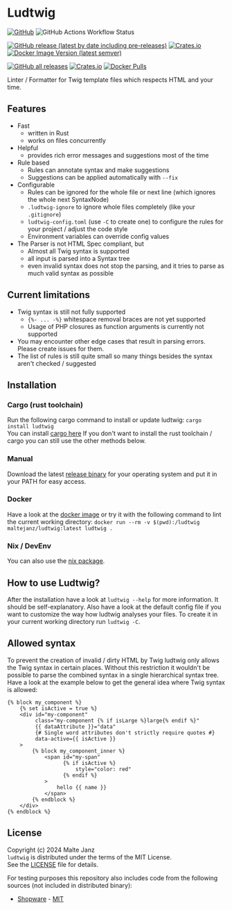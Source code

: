 # Ludtwig
[![GitHub](https://img.shields.io/github/license/MalteJanz/ludtwig?color=blue&style=flat-square)](./LICENSE)
![GitHub Actions Workflow Status](https://img.shields.io/github/actions/workflow/status/MalteJanz/ludtwig/ci.yml)

[![GitHub release (latest by date including pre-releases)](https://img.shields.io/github/v/release/MalteJanz/ludtwig?include_prereleases&logo=GitHub&style=flat-square)](https://github.com/MalteJanz/ludtwig/releases/latest)
[![Crates.io](https://img.shields.io/crates/v/ludtwig?style=flat-square)](https://crates.io/crates/ludtwig)
[![Docker Image Version (latest semver)](https://img.shields.io/docker/v/maltejanz/ludtwig?label=docker)](https://hub.docker.com/r/maltejanz/ludtwig)

[![GitHub all releases](https://img.shields.io/github/downloads/MalteJanz/ludtwig/total?logo=GitHub&style=flat-square)](https://github.com/MalteJanz/ludtwig/releases/latest)
[![Crates.io](https://img.shields.io/crates/d/ludtwig?label=downloads%20crates.io&style=flat-square)](https://crates.io/crates/ludtwig)
[![Docker Pulls](https://img.shields.io/docker/pulls/maltejanz/ludtwig)](https://hub.docker.com/r/maltejanz/ludtwig)

Linter / Formatter for Twig template files which respects HTML and your time.

## Features
- Fast
  - written in Rust
  - works on files concurrently
- Helpful
  - provides rich error messages and suggestions most of the time
- Rule based
  - Rules can annotate syntax and make suggestions
  - Suggestions can be applied automatically with `--fix`
- Configurable
  - Rules can be ignored for the whole file or next line (which ignores the whole next SyntaxNode)
  - `.ludtwig-ignore` to ignore whole files completely (like your `.gitignore`)
  - `ludtwig-config.toml` (use `-C` to create one) to configure the rules for your project / adjust the code style
  - Environment variables can override config values
- The Parser is not HTML Spec compliant, but
  - Almost all Twig syntax is supported
  - all input is parsed into a Syntax tree
  - even invalid syntax does not stop the parsing, and it tries to parse as much valid syntax as possible

## Current limitations
- Twig syntax is still not fully supported
  - `{%- ... -%}` whitespace removal braces are not yet supported
  - Usage of PHP closures as function arguments is currently not supported
- You may encounter other edge cases that result in parsing errors. Please create issues for them.
- The list of rules is still quite small so many things besides the syntax aren't checked / suggested

## Installation
### Cargo (rust toolchain)
Run the following cargo command to install or update ludtwig:
`cargo install ludtwig`  
You can install [cargo here](https://www.rust-lang.org/learn/get-started)
If you don't want to install the rust toolchain / cargo you can still use the other methods below.

### Manual
Download the latest [release binary](https://github.com/MalteJanz/ludtwig/releases) for your operating system and put it in your PATH for easy access.

### Docker
Have a look at the [docker image](https://hub.docker.com/r/maltejanz/ludtwig) or try it with the following command to lint the current working directory:
`docker run --rm -v $(pwd):/ludtwig maltejanz/ludtwig:latest ludtwig .`

### Nix / DevEnv
You can also use the [nix package](https://search.nixos.org/packages?channel=unstable&show=ludtwig&from=0&size=50&sort=relevance&type=packages&query=ludtwig).

## How to use Ludtwig?
After the installation have a look at `ludtwig --help` for more information. It should be self-explanatory.
Also have a look at the default config file if you want to customize the way how ludtwig analyses your files.
To create it in your current working directory run `ludtwig -C`.

## Allowed syntax
To prevent the creation of invalid / dirty HTML by Twig ludtwig only allows the Twig syntax in certain places.
Without this restriction it wouldn't be possible to parse the combined syntax in a single hierarchical syntax tree.
Have a look at the example below to get the general idea where Twig syntax is allowed:
```twig
{% block my_component %}
    {% set isActive = true %}
    <div id="my-component"
         class="my-component {% if isLarge %}large{% endif %}"
         {{ dataAttribute }}="data"
         {# Single word attributes don't strictly require quotes #}
         data-active={{ isActive }}
    >
        {% block my_component_inner %}
            <span id="my-span"
                  {% if isActive %}
                      style="color: red"
                  {% endif %}
            >
                hello {{ name }}
            </span>
        {% endblock %}
    </div>
{% endblock %}
```

## License
Copyright (c) 2024 Malte Janz  
`ludtwig` is distributed under the terms of the MIT License.  
See the [LICENSE](./LICENSE) file for details.

For testing purposes this repository also includes code from the following sources (not included in distributed binary):
- [Shopware](https://github.com/shopware/platform) - [MIT](https://github.com/shopware/platform/blob/master/LICENSE)
